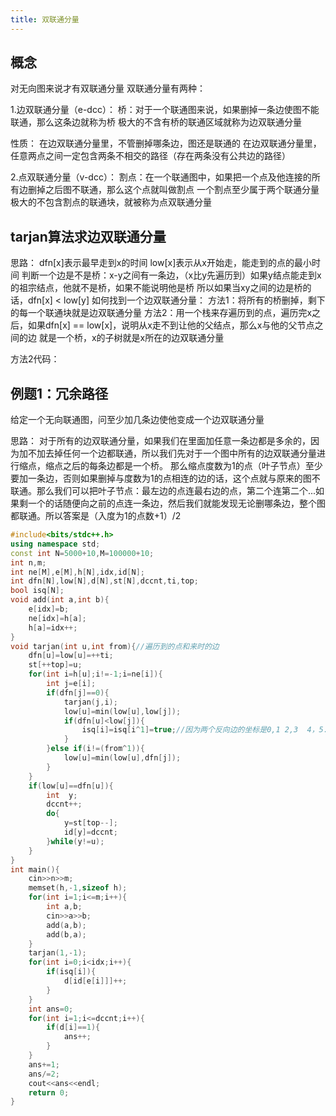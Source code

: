 ```yaml
---
title: 双联通分量
---
```


## 概念
对无向图来说才有双联通分量
双联通分量有两种：


1.边双联通分量（e-dcc）：
桥：对于一个联通图来说，如果删掉一条边使图不能联通，那么这条边就称为桥
极大的不含有桥的联通区域就称为边双联通分量

性质：
在边双联通分量里，不管删掉哪条边，图还是联通的
在边双联通分量里，任意两点之间一定包含两条不相交的路径（存在两条没有公共边的路径）


2.点双联通分量（v-dcc）：
割点：在一个联通图中，如果把一个点及他连接的所有边删掉之后图不联通，那么这个点就叫做割点
一个割点至少属于两个联通分量  
极大的不包含割点的联通块，就被称为点双联通分量

## tarjan算法求边双联通分量
思路：
dfn[x]表示最早走到x的时间
low[x]表示从x开始走，能走到的点的最小时间
判断一个边是不是桥：x-y之间有一条边，（x比y先遍历到）如果y结点能走到x的祖宗结点，他就不是桥，如果不能说明他是桥
所以如果当xy之间的边是桥的话，dfn[x] < low[y]
如何找到一个边双联通分量：
方法1：将所有的桥删掉，剩下的每一个联通块就是边双联通分量
方法2：用一个栈来存遍历到的点，遍历完x之后，如果dfn[x] == low[x]，说明从x走不到让他的父结点，那么x与他的父节点之间的边 就是一个桥，x的子树就是x所在的边双联通分量

方法2代码：


## 例题1：冗余路径
给定一个无向联通图，问至少加几条边使他变成一个边双联通分量

思路：
对于所有的边双联通分量，如果我们在里面加任意一条边都是多余的，因为加不加去掉任何一个边都联通，所以我们先对于一个图中所有的边双联通分量进行缩点，缩点之后的每条边都是一个桥。
那么缩点度数为1的点（叶子节点）至少要加一条边，否则如果删掉与度数为1的点相连的边的话，这个点就与原来的图不联通。那么我们可以把叶子节点：最左边的点连最右边的点，第二个连第二个...如果剩一个的话随便向之前的点连一条边，然后我们就能发现无论删哪条边，整个图都联通。所以答案是（入度为1的点数+1）/2

```cpp
#include<bits/stdc++.h>
using namespace std;
const int N=5000+10,M=100000+10;
int n,m;
int ne[M],e[M],h[N],idx,id[N];
int dfn[N],low[N],d[N],st[N],dccnt,ti,top;
bool isq[N];
void add(int a,int b){
	e[idx]=b;
	ne[idx]=h[a];
	h[a]=idx++;
}
void tarjan(int u,int from){//遍历到的点和来时的边
	dfn[u]=low[u]=++ti;
	st[++top]=u;
	for(int i=h[u];i!=-1;i=ne[i]){
		int j=e[i];
		if(dfn[j]==0){
			tarjan(j,i);
			low[u]=min(low[u],low[j]);
			if(dfn[u]<low[j]){
				isq[i]=isq[i^1]=true;//因为两个反向边的坐标是0,1 2,3  4，5...关系是i和i^1
 			}
		}else if(i!=(from^1)){
			low[u]=min(low[u],dfn[j]);
		}
	}
	if(low[u]==dfn[u]){
		int  y;
		dccnt++;
		do{
			y=st[top--];
			id[y]=dccnt;
		}while(y!=u);
	}
}
int main(){
	cin>>n>>m;
	memset(h,-1,sizeof h);
	for(int i=1;i<=m;i++){
		int a,b;
		cin>>a>>b;
		add(a,b);
		add(b,a);
	}
	tarjan(1,-1);
	for(int i=0;i<idx;i++){
		if(isq[i]){
			d[id[e[i]]]++;
		}
	}
	int ans=0;
	for(int i=1;i<=dccnt;i++){
		if(d[i]==1){
			ans++;
		}
	}
	ans+=1;
	ans/=2;
	cout<<ans<<endl;
	return 0;
}
```




 

